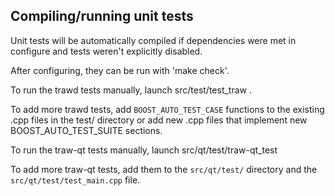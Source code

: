 Compiling/running unit tests
------------------------------------

Unit tests will be automatically compiled if dependencies were met in configure
and tests weren't explicitly disabled.

After configuring, they can be run with 'make check'.

To run the trawd tests manually, launch src/test/test_traw .

To add more trawd tests, add `BOOST_AUTO_TEST_CASE` functions to the existing
.cpp files in the test/ directory or add new .cpp files that
implement new BOOST_AUTO_TEST_SUITE sections.

To run the traw-qt tests manually, launch src/qt/test/traw-qt_test

To add more traw-qt tests, add them to the `src/qt/test/` directory and
the `src/qt/test/test_main.cpp` file.
